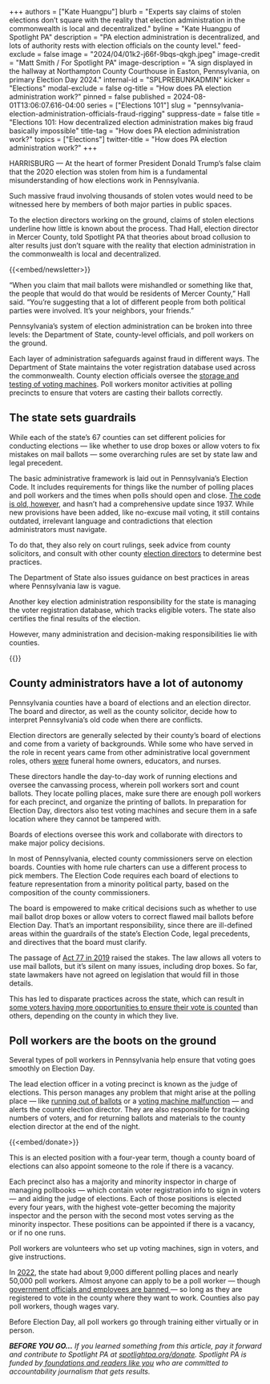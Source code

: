 +++
authors = ["Kate Huangpu"]
blurb = "Experts say claims of stolen elections don’t square with the reality that election administration in the commonwealth is local and decentralized."
byline = "Kate Huangpu of Spotlight PA"
description = "PA election administration is decentralized, and lots of authority rests with election officials on the county level."
feed-exclude = false
image = "2024/04/01k2-j66f-9bqs-qkgh.jpeg"
image-credit = "Matt Smith / For Spotlight PA"
image-description = "A sign displayed in the hallway at Northampton County Courthouse in Easton, Pennsylvania, on primary Election Day 2024."
internal-id = "SPLPREBUNKADMIN"
kicker = "Elections"
modal-exclude = false
og-title = "How does PA election administration work?"
pinned = false
published = 2024-08-01T13:06:07.616-04:00
series = ["Elections 101"]
slug = "pennsylvania-election-administration-officials-fraud-rigging"
suppress-date = false
title = "Elections 101: How decentralized election administration makes big fraud basically impossible"
title-tag = "How does PA election administration work?"
topics = ["Elections"]
twitter-title = "How does PA election administration work?"
+++

HARRISBURG — At the heart of former President Donald Trump’s false claim that the 2020 election was stolen from him is a fundamental misunderstanding of how elections work in Pennsylvania.

Such massive fraud involving thousands of stolen votes would need to be witnessed here by members of both major parties in public spaces.

To the election directors working on the ground, claims of stolen elections underline how little is known about the process. Thad Hall, election director in Mercer County, told Spotlight PA that theories about broad collusion to alter results just don’t square with the reality that election administration in the commonwealth is local and decentralized.

{{<embed/newsletter>}}

“When you claim that mail ballots were mishandled or something like that, the people that would do that would be residents of Mercer County,” Hall said. “You’re suggesting that a lot of different people from both political parties were involved. It’s your neighbors, your friends.”

Pennsylvania’s system of election administration can be broken into three levels: the Department of State, county-level officials, and poll workers on the ground.

Each layer of administration safeguards against fraud in different ways. The Department of State maintains the voter registration database used across the commonwealth. County election officials oversee the <a href="https://www.spotlightpa.org/news/2024/02/pennsylvania-voting-machines-elections-101-prebunking/">storage and testing of voting machines</a>. Poll workers monitor activities at polling precincts to ensure that voters are casting their ballots correctly.

## The state sets guardrails

While each of the state’s 67 counties can set different policies for conducting elections — like whether to use drop boxes or allow voters to fix mistakes on mail ballots — some overarching rules are set by state law and legal precedent.

The basic administrative framework is laid out in Pennsylvania’s Election Code. It includes requirements for things like the number of polling places and poll workers and the times when polls should open and close. <a href="https://www.spotlightpa.org/news/2023/10/pennsylvania-election-code-voting-rules/">The code is old, however</a>, and hasn’t had a comprehensive update since 1937. While new provisions have been added, like no-excuse mail voting, it still contains outdated, irrelevant language and contradictions that election administrators must navigate.

To do that, they also rely on court rulings, seek advice from county solicitors, and consult with other county <a href="https://www.spotlightpa.org/news/2024/02/pennsylvania-election-2024-director-turnover-voting-errors/">election directors</a> to determine best practices.

The Department of State also issues guidance on best practices in areas where Pennsylvania law is vague.

Another key election administration responsibility for the state is managing the voter registration database, which tracks eligible voters. The state also certifies the final results of the election.

However, many administration and decision-making responsibilities lie with counties.

{{<dewey-assistant>}}

## County administrators have a lot of autonomy

Pennsylvania counties have a board of elections and an election director. The board and director, as well as the county solicitor, decide how to interpret Pennsylvania’s old code when there are conflicts.

Election directors are generally selected by their county’s board of elections and come from a variety of backgrounds. While some who have served in the role in recent years came from other administrative local government roles, others <a href="https://www.spotlightpa.org/news/2021/05/pa-primary-voting-ballot-election-directors-county-training/">were</a> funeral home owners, educators, and nurses.

These directors handle the day-to-day work of running elections and oversee the canvassing process, wherein poll workers sort and count ballots. They locate polling places, make sure there are enough poll workers for each precinct, and organize the printing of ballots. In preparation for Election Day, directors also test voting machines and secure them in a safe location where they cannot be tampered with.

Boards of elections oversee this work and collaborate with directors to make major policy decisions.

In most of Pennsylvania, elected county commissioners serve on election boards. Counties with home rule charters can use a different process to pick members. The Election Code requires each board of elections to feature representation from a minority political party, based on the composition of the county commissioners.

The board is empowered to make critical decisions such as whether to use mail ballot drop boxes or allow voters to correct flawed mail ballots before Election Day. That’s an important responsibility, since there are ill-defined areas within the guardrails of the state’s Election Code, legal precedents, and directives that the board must clarify.

The passage of <a href="https://www.spotlightpa.org/news/2022/10/pa-election-2022-mail-ballot-rules-act-77-lawsuits/">Act 77 in 2019</a> raised the stakes. The law allows all voters to use mail ballots, but it’s silent on many issues, including drop boxes. So far, state lawmakers have not agreed on legislation that would fill in those details.

This has led to disparate practices across the state, which can result in <a href="https://www.spotlightpa.org/news/2023/02/pa-2022-election-drop-box-mail-ballot-curing-scorecard/">some voters having more opportunities to ensure their vote is counted</a> than others, depending on the county in which they live.

## Poll workers are the boots on the ground

Several types of poll workers in Pennsylvania help ensure that voting goes smoothly on Election Day.

The lead election officer in a voting precinct is known as the judge of elections. This person manages any problem that might arise at the polling place — like <a href="https://apnews.com/article/pa-state-wire-pennsylvania-wilkes-barre-elections-97a47c896e73aeedaa63d234630a245a">running out of ballots</a> or a <a href="https://www.politico.com/news/2023/11/25/voting-machine-trouble-pennsylvania-00128554">voting machine malfunction</a> — and alerts the county election director. They are also responsible for tracking numbers of voters, and for returning ballots and materials to the county election director at the end of the night.

{{<embed/donate>}}

This is an elected position with a four-year term, though a county board of elections can also appoint someone to the role if there is a vacancy.

Each precinct also has a majority and minority inspector in charge of managing pollbooks — which contain voter registration info to sign in voters — and aiding the judge of elections. Each of those positions is elected every four years, with the highest vote-getter becoming the majority inspector and the person with the second most votes serving as the minority inspector. These positions can be appointed if there is a vacancy, or if no one runs.

Poll workers are volunteers who set up voting machines, sign in voters, and give instructions.

In <a href="https://www.eac.gov/sites/default/files/2023-06/2022_EAVS_Report_508c.pdf">2022</a>, the state had about 9,000 different polling places and nearly 50,000 poll workers. Almost anyone can apply to be a poll worker — though <a href="https://www.pa.gov/en/services/vote/apply-to-become-an-election-poll-worker.html">government officials and employees are banned </a>— so long as they are registered to vote in the county where they want to work. Counties also pay poll workers, though wages vary.

Before Election Day, all poll workers go through training either virtually or in person.

<strong><em>BEFORE YOU GO…</em></strong><em> If you learned something from this article, pay it forward and contribute to Spotlight PA at </em><a href="https://www.spotlightpa.org/donate"><em>spotlightpa.org/donate</em></a><em>. Spotlight PA is funded by</em><a href="https://www.spotlightpa.org/support"><em> foundations and readers like you</em></a><em> who are committed to accountability journalism that gets results.</em>


